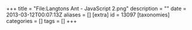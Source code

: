 +++
title = "File:Langtons Ant - JavaScript 2.png"
description = ""
date = 2013-03-12T00:07:13Z
aliases = []
[extra]
id = 13097
[taxonomies]
categories = []
tags = []
+++


